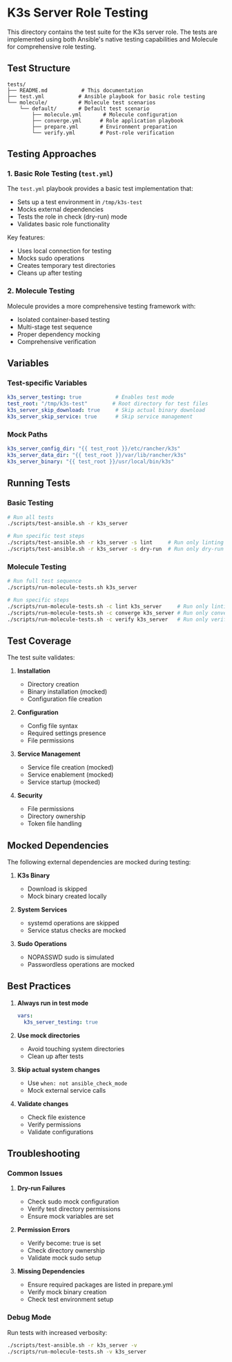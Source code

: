 # K3s Server Role Testing

This directory contains the test suite for the K3s server role. The tests are implemented using both Ansible's native testing capabilities and Molecule for comprehensive role testing.

## Test Structure

```
tests/
├── README.md           # This documentation
├── test.yml           # Ansible playbook for basic role testing
└── molecule/          # Molecule test scenarios
    └── default/       # Default test scenario
        ├── molecule.yml       # Molecule configuration
        ├── converge.yml      # Role application playbook
        ├── prepare.yml       # Environment preparation
        └── verify.yml        # Post-role verification
```

## Testing Approaches

### 1. Basic Role Testing (`test.yml`)

The `test.yml` playbook provides a basic test implementation that:
- Sets up a test environment in `/tmp/k3s-test`
- Mocks external dependencies
- Tests the role in check (dry-run) mode
- Validates basic role functionality

Key features:
- Uses local connection for testing
- Mocks sudo operations
- Creates temporary test directories
- Cleans up after testing

### 2. Molecule Testing

Molecule provides a more comprehensive testing framework with:
- Isolated container-based testing
- Multi-stage test sequence
- Proper dependency mocking
- Comprehensive verification

## Variables

### Test-specific Variables

```yaml
k3s_server_testing: true           # Enables test mode
test_root: "/tmp/k3s-test"        # Root directory for test files
k3s_server_skip_download: true     # Skip actual binary download
k3s_server_skip_service: true      # Skip service management
```

### Mock Paths

```yaml
k3s_server_config_dir: "{{ test_root }}/etc/rancher/k3s"
k3s_server_data_dir: "{{ test_root }}/var/lib/rancher/k3s"
k3s_server_binary: "{{ test_root }}/usr/local/bin/k3s"
```

## Running Tests

### Basic Testing

```bash
# Run all tests
./scripts/test-ansible.sh -r k3s_server

# Run specific test steps
./scripts/test-ansible.sh -r k3s_server -s lint     # Run only linting
./scripts/test-ansible.sh -r k3s_server -s dry-run  # Run only dry-run test
```

### Molecule Testing

```bash
# Run full test sequence
./scripts/run-molecule-tests.sh k3s_server

# Run specific steps
./scripts/run-molecule-tests.sh -c lint k3s_server     # Run only linting
./scripts/run-molecule-tests.sh -c converge k3s_server # Run only converge
./scripts/run-molecule-tests.sh -c verify k3s_server   # Run only verification
```

## Test Coverage

The test suite validates:

1. **Installation**
   - Directory creation
   - Binary installation (mocked)
   - Configuration file creation

2. **Configuration**
   - Config file syntax
   - Required settings presence
   - File permissions

3. **Service Management**
   - Service file creation (mocked)
   - Service enablement (mocked)
   - Service startup (mocked)

4. **Security**
   - File permissions
   - Directory ownership
   - Token file handling

## Mocked Dependencies

The following external dependencies are mocked during testing:

1. **K3s Binary**
   - Download is skipped
   - Mock binary created locally

2. **System Services**
   - systemd operations are skipped
   - Service status checks are mocked

3. **Sudo Operations**
   - NOPASSWD sudo is simulated
   - Passwordless operations are mocked

## Best Practices

1. **Always run in test mode**
   ```yaml
   vars:
     k3s_server_testing: true
   ```

2. **Use mock directories**
   - Avoid touching system directories
   - Clean up after tests

3. **Skip actual system changes**
   - Use `when: not ansible_check_mode`
   - Mock external service calls

4. **Validate changes**
   - Check file existence
   - Verify permissions
   - Validate configurations

## Troubleshooting

### Common Issues

1. **Dry-run Failures**
   - Check sudo mock configuration
   - Verify test directory permissions
   - Ensure mock variables are set

2. **Permission Errors**
   - Verify become: true is set
   - Check directory ownership
   - Validate mock sudo setup

3. **Missing Dependencies**
   - Ensure required packages are listed in prepare.yml
   - Verify mock binary creation
   - Check test environment setup

### Debug Mode

Run tests with increased verbosity:
```bash
./scripts/test-ansible.sh -r k3s_server -v
./scripts/run-molecule-tests.sh -v k3s_server
```